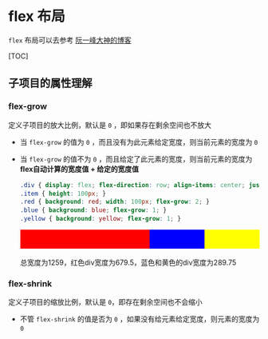 # flex 布局

`flex` 布局可以去参考 [阮一峰大神的博客](http://www.ruanyifeng.com/blog/2015/07/flex-grammar.html)

[TOC]

## 子项目的属性理解



### flex-grow

定义子项目的放大比例，默认是 `0` ，即如果存在剩余空间也不放大

- 当 `flex-grow` 的值为 `0` ，而且没有为此元素给定宽度，则当前元素的宽度为 `0`

- 当 `flex-grow` 的值不为 `0` ，而且给定了此元素的宽度，则当前元素的宽度为 **flex自动计算的宽度值 + 给定的宽度值**

  ```css
  .div { display: flex; flex-direction: row; align-items: center; justify-content: flex-start; }
  .item { height: 100px; }
  .red { background: red; width: 100px; flex-grow: 2; }
  .blue { background: blue; flex-grow: 1; }
  .yellow { background: yellow; flex-grow: 1; }
  ```

  ![](.\images\1.png)
  
  总宽度为1259，红色div宽度为679.5，蓝色和黄色的div宽度为289.75

### flex-shrink

定义子项目的缩放比例，默认是 `0`，即存在剩余空间也不会缩小

- 不管 `flex-shrink` 的值是否为 `0` ，如果没有给元素给定宽度，则元素的宽度为 `0`